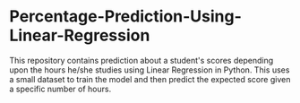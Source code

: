# Percentage-Prediction-Using-Linear-Regression
This repository contains prediction about a student's scores depending upon the hours he/she studies using Linear Regression in Python. This uses a  small dataset to train the model and then predict the expected score given a specific number of hours.

